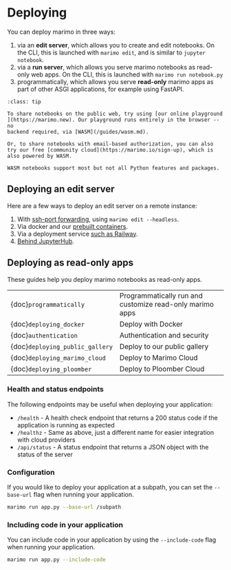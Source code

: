 # Deploying

You can deploy marimo in three ways:

1. via an **edit server**, which allows you to create and edit notebooks. On
   the CLI, this is launched with `marimo edit`, and is similar to `jupyter
   notebook`.
2. via a **run server**, which allows you serve marimo notebooks as read-only
   web apps. On the CLI, this is launched with `marimo run notebook.py`
3. programmatically, which allows you serve **read-only** marimo apps
   as part of other ASGI applications, for example using FastAPI.

```{admonition} Sharing lightweight notebooks on the web
:class: tip

To share notebooks on the public web, try using [our online playground
](https://marimo.new). Our playground runs entirely in the browser -- no
backend required, via [WASM](/guides/wasm.md).

Or, to share notebooks with email-based authorization, you can also
try our free [community cloud](https://marimo.io/sign-up), which is
also powered by WASM.

WASM notebooks support most but not all Python features and packages.
```

## Deploying an edit server

Here are a few ways to deploy an edit server on a remote instance:

1. With [ssh-port forwarding](/faq.md#faq-remote), using `marimo edit --headless`.
2. Via docker and our [prebuilt containers](/guides/prebuilt_containers.md).
3. Via a deployment service [such as Railway](/guides/deploying/deploying_railway.md).
4. [Behind JupyterHub](/faq.md#faq-jupyter-hub).

## Deploying as read-only apps

These guides help you deploy marimo notebooks as read-only apps.

|                                 |                                                          |
| :------------------------------ | :------------------------------------------------------- |
| {doc}`programmatically`         | Programmatically run and customize read-only marimo apps |
| {doc}`deploying_docker`         | Deploy with Docker                                       |
| {doc}`authentication`           | Authentication and security                              |
| {doc}`deploying_public_gallery` | Deploy to our public gallery                             |
| {doc}`deploying_marimo_cloud`   | Deploy to Marimo Cloud                                   |
| {doc}`deploying_ploomber`       | Deploy to Ploomber Cloud                                 |

### Health and status endpoints

The following endpoints may be useful when deploying your application:

- `/health` - A health check endpoint that returns a 200 status code if the application is running as expected
- `/healthz` - Same as above, just a different name for easier integration with cloud providers
- `/api/status` - A status endpoint that returns a JSON object with the status of the server

### Configuration

If you would like to deploy your application at a subpath, you can set the `--base-url` flag when running your application.

```bash
marimo run app.py --base-url /subpath
```

### Including code in your application

You can include code in your application by using the `--include-code` flag when running your application.

```bash
marimo run app.py --include-code
```
